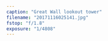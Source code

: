 ```yaml
---
caption: "Great Wall lookout tower"
filename: "20171116025141.jpg"
fstop: "f/1.8"
exposure: "1/4808"
---
```

